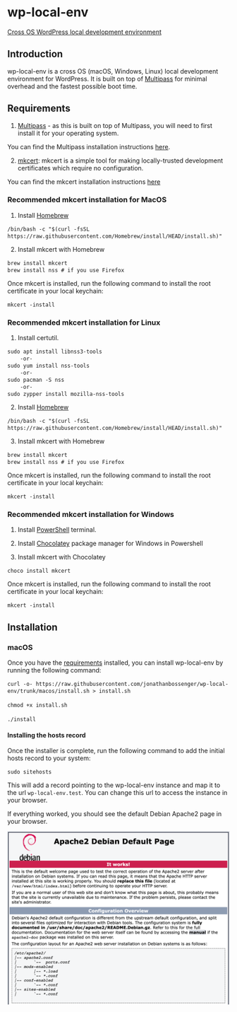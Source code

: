 # wp-local-env
[Cross OS WordPress local development environment](https://jonathanbossenger.com/2022/05/25/configuring-ubuntu-in-multipass-for-local-web-development-on-a-macbook/)

## Introduction

wp-local-env is a cross OS (macOS, Windows, Linux) local development environment for WordPress. It is built on top of [Multipass](https://www.docker.com/) for minimal overhead and the fastest possible boot time.

## Requirements

1. [Multipass](https://multipass.run/) - as this is built on top of Multipass, you will need to first install it for your operating system.

You can find the Multipass installation instructions [here](https://multipass.run/install).

2. [mkcert](https://github.com/FiloSottile/mkcert): mkcert is a simple tool for making locally-trusted development certificates which require no configuration.

You can find the mkcert installation instructions [here](https://github.com/FiloSottile/mkcert#installation)

### Recommended mkcert installation for MacOS

1. Install [Homebrew](https://brew.sh/)

```
/bin/bash -c "$(curl -fsSL https://raw.githubusercontent.com/Homebrew/install/HEAD/install.sh)"
```

2. Install mkcert with Homebrew
```
brew install mkcert
brew install nss # if you use Firefox
```

Once mkcert is installed, run the following command to install the root certificate in your local keychain:

```
mkcert -install
```

### Recommended mkcert installation for Linux

1. Install certutil.

```
sudo apt install libnss3-tools
    -or-
sudo yum install nss-tools
    -or-
sudo pacman -S nss
    -or-
sudo zypper install mozilla-nss-tools
```

2. Install [Homebrew](https://brew.sh/)

```
/bin/bash -c "$(curl -fsSL https://raw.githubusercontent.com/Homebrew/install/HEAD/install.sh)"
```

3. Install mkcert with Homebrew
```
brew install mkcert
brew install nss # if you use Firefox
```

Once mkcert is installed, run the following command to install the root certificate in your local keychain:

```
mkcert -install
```

### Recommended mkcert installation for Windows

1. Install [PowerShell](https://docs.microsoft.com/powershell/) terminal.

2. Install [Chocolatey](https://docs.chocolatey.org/en-us/choco/setup#install-with-powershell.exe) package manager for Windows in Powershell

3. Install mkcert with Chocolatey

```
choco install mkcert
```

Once mkcert is installed, run the following command to install the root certificate in your local keychain:

```
mkcert -install
```

## Installation

### macOS

Once you have the [requirements](#Requirements) installed, you can install wp-local-env by running the following command:

```
curl -o- https://raw.githubusercontent.com/jonathanbossenger/wp-local-env/trunk/macos/install.sh > install.sh

chmod +x install.sh

./install
```

#### Installing the hosts record

Once the installer is complete, run the following command to add the initial hosts record to your system:

```
sudo sitehosts
```

This will add a record pointing to the wp-local-env instance and map it to the url `wp-local-env.test`. You can change this url to access the instance in your browser.

If everything worked, you should see the default Debian Apache2 page in your browser.

![Apache 2](assets/debian.png)